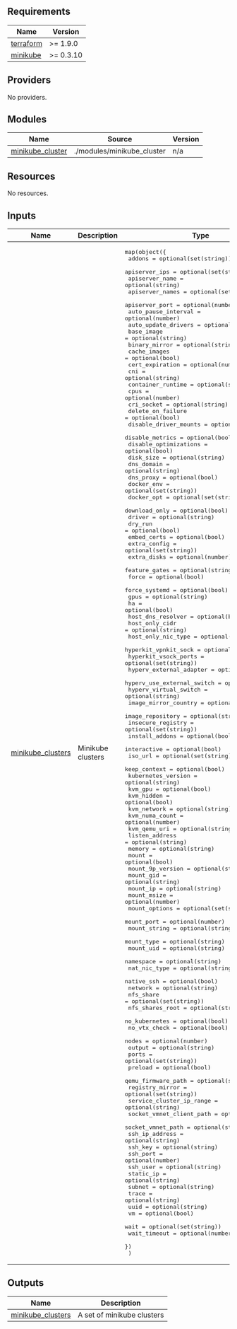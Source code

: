 <!-- BEGIN_TF_DOCS -->
## Requirements

| Name | Version |
|------|---------|
| <a name="requirement_terraform"></a> [terraform](#requirement\_terraform) | >= 1.9.0 |
| <a name="requirement_minikube"></a> [minikube](#requirement\_minikube) | >= 0.3.10 |

## Providers

No providers.

## Modules

| Name | Source | Version |
|------|--------|---------|
| <a name="module_minikube_cluster"></a> [minikube\_cluster](#module\_minikube\_cluster) | ./modules/minikube_cluster | n/a |

## Resources

No resources.

## Inputs

| Name | Description | Type | Default | Required |
|------|-------------|------|---------|:--------:|
| <a name="input_minikube_clusters"></a> [minikube\_clusters](#input\_minikube\_clusters) | Minikube clusters | <pre>map(object({<br>    addons                     = optional(set(string))<br>    apiserver_ips              = optional(set(string))<br>    apiserver_name             = optional(string)<br>    apiserver_names            = optional(set(string))<br>    apiserver_port             = optional(number)<br>    auto_pause_interval        = optional(number)<br>    auto_update_drivers        = optional(bool)<br>    base_image                 = optional(string)<br>    binary_mirror              = optional(string)<br>    cache_images               = optional(bool)<br>    cert_expiration            = optional(number)<br>    cni                        = optional(string)<br>    container_runtime          = optional(string)<br>    cpus                       = optional(number)<br>    cri_socket                 = optional(string)<br>    delete_on_failure          = optional(bool)<br>    disable_driver_mounts      = optional(bool)<br>    disable_metrics            = optional(bool)<br>    disable_optimizations      = optional(bool)<br>    disk_size                  = optional(string)<br>    dns_domain                 = optional(string)<br>    dns_proxy                  = optional(bool)<br>    docker_env                 = optional(set(string))<br>    docker_opt                 = optional(set(string))<br>    download_only              = optional(bool)<br>    driver                     = optional(string)<br>    dry_run                    = optional(bool)<br>    embed_certs                = optional(bool)<br>    extra_config               = optional(set(string))<br>    extra_disks                = optional(number)<br>    feature_gates              = optional(string)<br>    force                      = optional(bool)<br>    force_systemd              = optional(bool)<br>    gpus                       = optional(string)<br>    ha                         = optional(bool)<br>    host_dns_resolver          = optional(bool)<br>    host_only_cidr             = optional(string)<br>    host_only_nic_type         = optional(string)<br>    hyperkit_vpnkit_sock       = optional(string)<br>    hyperkit_vsock_ports       = optional(set(string))<br>    hyperv_external_adapter    = optional(string)<br>    hyperv_use_external_switch = optional(bool)<br>    hyperv_virtual_switch      = optional(string)<br>    image_mirror_country       = optional(string)<br>    image_repository           = optional(string)<br>    insecure_registry          = optional(set(string))<br>    install_addons             = optional(bool)<br>    interactive                = optional(bool)<br>    iso_url                    = optional(set(string))<br>    keep_context               = optional(bool)<br>    kubernetes_version         = optional(string)<br>    kvm_gpu                    = optional(bool)<br>    kvm_hidden                 = optional(bool)<br>    kvm_network                = optional(string)<br>    kvm_numa_count             = optional(number)<br>    kvm_qemu_uri               = optional(string)<br>    listen_address             = optional(string)<br>    memory                     = optional(string)<br>    mount                      = optional(bool)<br>    mount_9p_version           = optional(string)<br>    mount_gid                  = optional(string)<br>    mount_ip                   = optional(string)<br>    mount_msize                = optional(number)<br>    mount_options              = optional(set(string))<br>    mount_port                 = optional(number)<br>    mount_string               = optional(string)<br>    mount_type                 = optional(string)<br>    mount_uid                  = optional(string)<br>    namespace                  = optional(string)<br>    nat_nic_type               = optional(string)<br>    native_ssh                 = optional(bool)<br>    network                    = optional(string)<br>    nfs_share                  = optional(set(string))<br>    nfs_shares_root            = optional(string)<br>    no_kubernetes              = optional(bool)<br>    no_vtx_check               = optional(bool)<br>    nodes                      = optional(number)<br>    output                     = optional(string)<br>    ports                      = optional(set(string))<br>    preload                    = optional(bool)<br>    qemu_firmware_path         = optional(string)<br>    registry_mirror            = optional(set(string))<br>    service_cluster_ip_range   = optional(string)<br>    socket_vmnet_client_path   = optional(string)<br>    socket_vmnet_path          = optional(string)<br>    ssh_ip_address             = optional(string)<br>    ssh_key                    = optional(string)<br>    ssh_port                   = optional(number)<br>    ssh_user                   = optional(string)<br>    static_ip                  = optional(string)<br>    subnet                     = optional(string)<br>    trace                      = optional(string)<br>    uuid                       = optional(string)<br>    vm                         = optional(bool)<br>    wait                       = optional(set(string))<br>    wait_timeout               = optional(number)<br>    })<br>  )</pre> | `{}` | no |

## Outputs

| Name | Description |
|------|-------------|
| <a name="output_minikube_clusters"></a> [minikube\_clusters](#output\_minikube\_clusters) | A set of minikube clusters |
<!-- END_TF_DOCS -->
